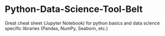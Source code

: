 # Python-Data-Science-Tool-Belt
Great cheat sheet (Jupyter Notebook) for python basics and data science specific libraries (Pandas, NumPy, Seaborn, etc.)
